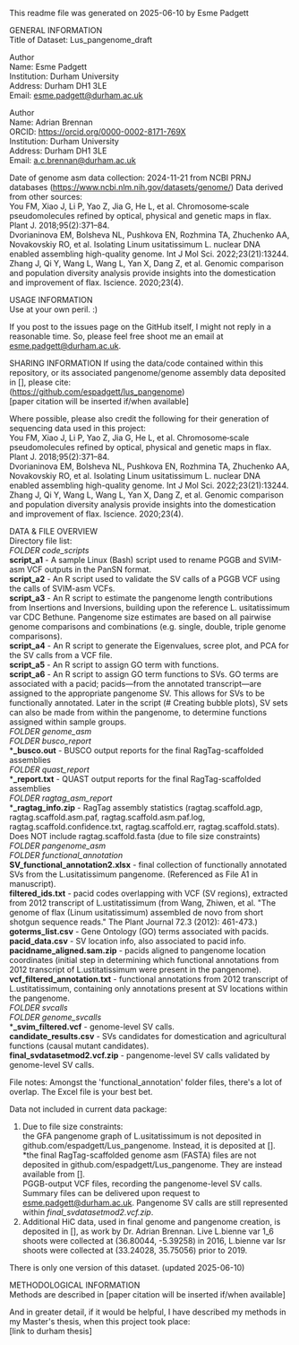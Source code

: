 This readme file was generated on 2025-06-10 by Esme Padgett

GENERAL INFORMATION  
Title of Dataset: Lus_pangenome_draft

Author  
Name: Esme Padgett  
Institution: Durham University  
Address: Durham DH1 3LE  
Email: esme.padgett@durham.ac.uk  

Author  
Name: Adrian Brennan  
ORCID: https://orcid.org/0000-0002-8171-769X  
Institution: Durham University  
Address: Durham DH1 3LE  
Email: a.c.brennan@durham.ac.uk  

Date of genome asm data collection: 2024-11-21 from NCBI PRNJ databases (https://www.ncbi.nlm.nih.gov/datasets/genome/)
  Data derived from other sources:  
    You FM, Xiao J, Li P, Yao Z, Jia G, He L, et al. Chromosome‐scale pseudomolecules refined by optical, physical and genetic maps in flax. Plant J. 2018;95(2):371–84.  
    Dvorianinova EM, Bolsheva NL, Pushkova EN, Rozhmina TA, Zhuchenko AA, Novakovskiy RO, et al. Isolating Linum usitatissimum L. nuclear DNA enabled assembling high-quality genome. Int J Mol Sci. 2022;23(21):13244.  
    Zhang J, Qi Y, Wang L, Wang L, Yan X, Dang Z, et al. Genomic comparison and population diversity analysis provide insights into the domestication and improvement of flax. Iscience. 2020;23(4).  
  
USAGE INFORMATION  
Use at your own peril. :)  

If you post to the issues page on the GitHub itself, I might not reply in a reasonable time.
So, please feel free shoot me an email at esme.padgett@durham.ac.uk.  

SHARING INFORMATION
If using the data/code contained within this repository, or its associated pangenome/genome assembly data deposited in [], please cite:  
    (https://github.com/espadgett/lus_pangenome)  
    [paper citation will be inserted if/when available]  

Where possible, please also credit the following for their generation of sequencing data used in this project:  
    You FM, Xiao J, Li P, Yao Z, Jia G, He L, et al. Chromosome‐scale pseudomolecules refined by optical, physical and genetic maps in flax. Plant J. 2018;95(2):371–84.  
    Dvorianinova EM, Bolsheva NL, Pushkova EN, Rozhmina TA, Zhuchenko AA, Novakovskiy RO, et al. Isolating Linum usitatissimum L. nuclear DNA enabled assembling high-quality genome. Int J Mol Sci. 2022;23(21):13244.  
    Zhang J, Qi Y, Wang L, Wang L, Yan X, Dang Z, et al. Genomic comparison and population diversity analysis provide insights into the domestication and improvement of flax. Iscience. 2020;23(4).  
  
DATA & FILE OVERVIEW  
Directory file list:  
*FOLDER code_scripts*  
    **script_a1** - A sample Linux (Bash) script used to rename PGGB and SVIM-asm VCF outputs in the PanSN format.  
    **script_a2** - An R script used to validate the SV calls of a PGGB VCF using the calls of SVIM-asm VCFs.  
    **script_a3** - An R script to estimate the pangenome length contributions from Insertions and Inversions, building upon the reference L. usitatissimum var CDC Bethune. Pangenome size estimates are based on all pairwise genome comparisons and combinations (e.g. single, double, triple genome comparisons).  
   **script_a4** - An R script to generate the Eigenvalues, scree plot, and PCA for the SV calls from a VCF file.  
    **script_a5** - An R script to assign GO term with functions.  
    **script_a6** - An R script to assign GO term functions to SVs. GO terms are associated with a pacid; pacids—from the annotated transcript—are assigned to the appropriate pangenome SV. This allows for SVs to be functionally annotated. Later in the script (# Creating bubble plots), SV sets can also be made from within the pangenome, to determine functions assigned within sample groups.  
*FOLDER genome_asm*  
    *FOLDER busco_report*  
      ***_busco.out** - BUSCO output reports for the final RagTag-scaffolded assemblies  
    *FOLDER quast_report*  
      ***_report.txt** - QUAST output reports for the final RagTag-scaffolded assemblies  
    *FOLDER ragtag_asm_report*  
      ***_ragtag_info.zip** - RagTag assembly statistics (ragtag.scaffold.agp, ragtag.scaffold.asm.paf, ragtag.scaffold.asm.paf.log, ragtag.scaffold.confidence.txt, ragtag.scaffold.err, ragtag.scaffold.stats). Does NOT include ragtag.scaffold.fasta (due to file size constraints)  
*FOLDER pangenome_asm*  
    *FOLDER functional_annotation*  
      **SV_functional_annotation2.xlsx** - final collection of functionally annotated SVs from the L.usitatissimum pangenome. (Referenced as File A1 in manuscript).  
      **filtered_ids.txt** - pacid codes overlapping with VCF (SV regions), extracted from 2012 transcript of L.ustitatissimum (from Wang, Zhiwen, et al. "The genome of flax (Linum usitatissimum) assembled de novo from short shotgun sequence reads." The Plant Journal 72.3 (2012): 461-473.)
      **goterms_list.csv** - Gene Ontology (GO) terms associated with pacids.  
      **pacid_data.csv** - SV location info, also associated to pacid info.  
      **pacidname_aligned.sam.zip** - pacids aligned to pangenome location coordinates (initial step in determining which functional annotations from 2012 transcript of L.ustitatissimum were present in the pangenome).  
      **vcf_filtered_annotation.txt** - functional annotations from 2012 transcript of L.ustitatissimum, containing only annotations present at SV locations within the pangenome.  
    *FOLDER svcalls*  
      *FOLDER genome_svcalls*  
        ***_svim_filtered.vcf** - genome-level SV calls.  
      **candidate_results.csv** - SVs candidates for domestication and agricultural functions (causal mutant candidates).  
      **final_svdatasetmod2.vcf.zip** - pangenome-level SV calls validated by genome-level SV calls.  

File notes: Amongst the 'functional_annotation' folder files, there's a lot of overlap. The Excel file is your best bet.  

Data not included in current data package:  
1. Due to file size constraints:  
       the GFA pangenome graph of L.usitatissimum is not deposited in github.com/espadgett/Lus_pangenome. Instead, it is deposited at [].  
       *the final RagTag-scaffolded genome asm (FASTA) files are not deposited in github.com/espadgett/Lus_pangenome. They are instead available from [].  
       PGGB-output VCF files, recording the pangenome-level SV calls. Summary files can be delivered upon request to esme.padgett@durham.ac.uk. Pangenome SV calls are still represented within *final_svdatasetmod2.vcf.zip*.  
2. Additional HiC data, used in final genome and pangenome creation, is deposited in [], as work by Dr. Adrian Brennan. Live L.bienne var 1_6 shoots were collected at (36.80044, -5.39258) in 2016, L.bienne var Isr shoots were collected at (33.24028, 35.75056) prior to 2019.  

There is only one version of this dataset. (updated 2025-06-10)  

METHODOLOGICAL INFORMATION  
Methods are described in [paper citation will be inserted if/when available]  

And in greater detail, if it would be helpful, I have described my methods in my Master's thesis, when this project took place:  
[link to durham thesis]


